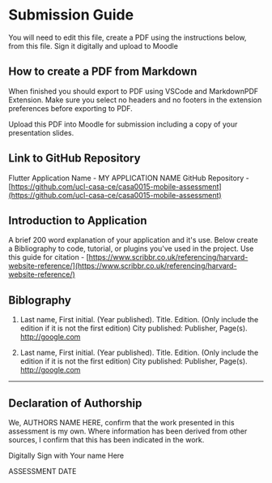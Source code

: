 <!---

---
title: "CASA0015: Mobile System Final Assessment"
author: "Dongjie Li"
date: "16 Jan 2024"
---

-->

# Submission Guide

You will need to edit this file, create a PDF using the instructions below, from this file.   Sign it digitally and upload to Moodle

## How to create a PDF from Markdown
When finished you should export to PDF using VSCode and MarkdownPDF Extension. Make sure you select no headers and no footers in the
extension preferences before exporting to PDF.   

Upload this PDF into Moodle for submission including a copy of your presentation slides.

## Link to GitHub Repository

Flutter Application Name - MY APPLICATION NAME
GitHub Repository - [https://github.com/ucl-casa-ce/casa0015-mobile-assessment](https://github.com/ucl-casa-ce/casa0015-mobile-assessment)

## Introduction to Application

A brief 200 word explanation of your application and it's use.  Below create a Bibliography to code, tutorial, or plugins you've used in the project. Use this guide
for citation - [https://www.scribbr.co.uk/referencing/harvard-website-reference/](https://www.scribbr.co.uk/referencing/harvard-website-reference/)

## Biblography

1. Last name, First initial. (Year published). Title. Edition. (Only include the edition if it is not the first edition) City published: Publisher, Page(s). <http://google.com>

2. Last name, First initial. (Year published). Title. Edition. (Only include the edition if it is not the first edition) City published: Publisher, Page(s).  <http://google.com>

----

## Declaration of Authorship

We, AUTHORS NAME HERE, confirm that the work presented in this assessment is my own. Where information has been derived from other sources, I confirm that this has been indicated in the work.


Digitally Sign with Your name Here

ASSESSMENT DATE

